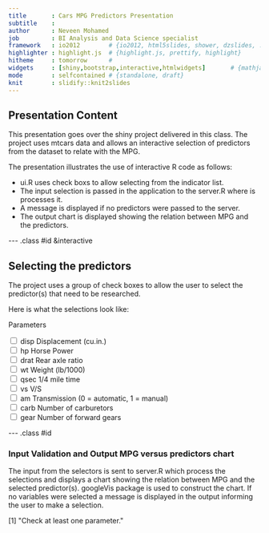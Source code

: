 ```yaml
---
title       : Cars MPG Predictors Presentation
subtitle    : 
author      : Neveen Mohamed
job         : BI Analysis and Data Science specialist
framework   : io2012        # {io2012, html5slides, shower, dzslides, ...}
highlighter : highlight.js  # {highlight.js, prettify, highlight}
hitheme     : tomorrow      # 
widgets     : [shiny,bootstrap,interactive,htmlwidgets]       # {mathjax, quiz, bootstrap}
mode        : selfcontained # {standalone, draft}
knit        : slidify::knit2slides
---
```

## Presentation Content

This presentation goes over the shiny project delivered in this class. The project uses 
mtcars data and allows an interactive selection of predictors from the dataset to relate with the MPG.

The presentation illustrates the use of interactive R code as follows:
*  ui.R uses check boxs to allow selecting from the indicator list.
*  The input selection is passed in the application to the server.R where is processes it.
*  A message is displayed if no predictors were passed to the server.
*  The output chart is displayed showing the relation between MPG and the predictors.


--- .class #id &interactive

## Selecting the predictors
The project uses a group of check boxes to allow the user to select the predictor(s) that need to be researched. 

Here is what the selections look like:

<!--html_preserve--><div id="params" class="form-group shiny-input-checkboxgroup shiny-input-container">
<label class="control-label" for="params">Parameters</label>
<div class="shiny-options-group">
<div class="checkbox">
<label>
<input type="checkbox" name="params" value="disp"/>
<span>disp Displacement (cu.in.)</span>
</label>
</div>
<div class="checkbox">
<label>
<input type="checkbox" name="params" value="hp"/>
<span>hp   Horse Power</span>
</label>
</div>
<div class="checkbox">
<label>
<input type="checkbox" name="params" value="drat"/>
<span>drat Rear axle ratio</span>
</label>
</div>
<div class="checkbox">
<label>
<input type="checkbox" name="params" value="wt"/>
<span>wt   Weight (lb/1000)</span>
</label>
</div>
<div class="checkbox">
<label>
<input type="checkbox" name="params" value="qsec"/>
<span>qsec 1/4 mile time</span>
</label>
</div>
<div class="checkbox">
<label>
<input type="checkbox" name="params" value="vs"/>
<span>vs   V/S</span>
</label>
</div>
<div class="checkbox">
<label>
<input type="checkbox" name="params" value="am"/>
<span>am   Transmission (0 = automatic, 1 = manual)</span>
</label>
</div>
<div class="checkbox">
<label>
<input type="checkbox" name="params" value="carb"/>
<span>carb Number of carburetors</span>
</label>
</div>
<div class="checkbox">
<label>
<input type="checkbox" name="params" value="gear"/>
<span>gear Number of forward gears</span>
</label>
</div>
</div>
</div><!--/html_preserve-->

--- .class #id 
### Input Validation and Output MPG versus predictors chart


The input from the selectors is sent to server.R which process the selections and displays a chart showing the relation between MPG and the selected predictor(s). googleVis package is used to construct the chart.
If no variables were selected a message is displayed in the output informing the user to make a selection.  

[1] "Check at least one parameter."
<!-- ScatterChart generated in R 3.1.2 by googleVis 0.5.10 package -->
<!-- Sat Mar 19 01:14:39 2016 -->


<!-- jsHeader -->
<script type="text/javascript">
 
// jsData 
function gvisDataScatterChartID10f0b6b5421 () {
var data = new google.visualization.DataTable();
var datajson =
[
 [
 21,
160,
110,
3.9,
2.62,
16.46,
0,
1,
4,
4 
],
[
 21,
160,
110,
3.9,
2.875,
17.02,
0,
1,
4,
4 
],
[
 22.8,
108,
93,
3.85,
2.32,
18.61,
1,
1,
1,
4 
],
[
 21.4,
258,
110,
3.08,
3.215,
19.44,
1,
0,
1,
3 
],
[
 18.7,
360,
175,
3.15,
3.44,
17.02,
0,
0,
2,
3 
],
[
 18.1,
225,
105,
2.76,
3.46,
20.22,
1,
0,
1,
3 
],
[
 14.3,
360,
245,
3.21,
3.57,
15.84,
0,
0,
4,
3 
],
[
 24.4,
146.7,
62,
3.69,
3.19,
20,
1,
0,
2,
4 
],
[
 22.8,
140.8,
95,
3.92,
3.15,
22.9,
1,
0,
2,
4 
],
[
 19.2,
167.6,
123,
3.92,
3.44,
18.3,
1,
0,
4,
4 
],
[
 17.8,
167.6,
123,
3.92,
3.44,
18.9,
1,
0,
4,
4 
],
[
 16.4,
275.8,
180,
3.07,
4.07,
17.4,
0,
0,
3,
3 
],
[
 17.3,
275.8,
180,
3.07,
3.73,
17.6,
0,
0,
3,
3 
],
[
 15.2,
275.8,
180,
3.07,
3.78,
18,
0,
0,
3,
3 
],
[
 10.4,
472,
205,
2.93,
5.25,
17.98,
0,
0,
4,
3 
],
[
 10.4,
460,
215,
3,
5.424,
17.82,
0,
0,
4,
3 
],
[
 14.7,
440,
230,
3.23,
5.345,
17.42,
0,
0,
4,
3 
],
[
 32.4,
78.7,
66,
4.08,
2.2,
19.47,
1,
1,
1,
4 
],
[
 30.4,
75.7,
52,
4.93,
1.615,
18.52,
1,
1,
2,
4 
],
[
 33.9,
71.1,
65,
4.22,
1.835,
19.9,
1,
1,
1,
4 
],
[
 21.5,
120.1,
97,
3.7,
2.465,
20.01,
1,
0,
1,
3 
],
[
 15.5,
318,
150,
2.76,
3.52,
16.87,
0,
0,
2,
3 
],
[
 15.2,
304,
150,
3.15,
3.435,
17.3,
0,
0,
2,
3 
],
[
 13.3,
350,
245,
3.73,
3.84,
15.41,
0,
0,
4,
3 
],
[
 19.2,
400,
175,
3.08,
3.845,
17.05,
0,
0,
2,
3 
],
[
 27.3,
79,
66,
4.08,
1.935,
18.9,
1,
1,
1,
4 
],
[
 26,
120.3,
91,
4.43,
2.14,
16.7,
0,
1,
2,
5 
],
[
 30.4,
95.1,
113,
3.77,
1.513,
16.9,
1,
1,
2,
5 
],
[
 15.8,
351,
264,
4.22,
3.17,
14.5,
0,
1,
4,
5 
],
[
 19.7,
145,
175,
3.62,
2.77,
15.5,
0,
1,
6,
5 
],
[
 15,
301,
335,
3.54,
3.57,
14.6,
0,
1,
8,
5 
],
[
 21.4,
121,
109,
4.11,
2.78,
18.6,
1,
1,
2,
4 
] 
];
data.addColumn('number','mpg');
data.addColumn('number','disp');
data.addColumn('number','hp');
data.addColumn('number','drat');
data.addColumn('number','wt');
data.addColumn('number','qsec');
data.addColumn('number','vs');
data.addColumn('number','am');
data.addColumn('number','carb');
data.addColumn('number','gear');
data.addRows(datajson);
return(data);
}
 
// jsDrawChart
function drawChartScatterChartID10f0b6b5421() {
var data = gvisDataScatterChartID10f0b6b5421();
var options = {};
options["allowHtml"] = true;
options["width"] =    600;
options["height"] =    400;
options["trendlines"] = {0: { type: 'exponential'}};

    var chart = new google.visualization.ScatterChart(
    document.getElementById('ScatterChartID10f0b6b5421')
    );
    chart.draw(data,options);
    

}
  
 
// jsDisplayChart
(function() {
var pkgs = window.__gvisPackages = window.__gvisPackages || [];
var callbacks = window.__gvisCallbacks = window.__gvisCallbacks || [];
var chartid = "corechart";
  
// Manually see if chartid is in pkgs (not all browsers support Array.indexOf)
var i, newPackage = true;
for (i = 0; newPackage && i < pkgs.length; i++) {
if (pkgs[i] === chartid)
newPackage = false;
}
if (newPackage)
  pkgs.push(chartid);
  
// Add the drawChart function to the global list of callbacks
callbacks.push(drawChartScatterChartID10f0b6b5421);
})();
function displayChartScatterChartID10f0b6b5421() {
  var pkgs = window.__gvisPackages = window.__gvisPackages || [];
  var callbacks = window.__gvisCallbacks = window.__gvisCallbacks || [];
  window.clearTimeout(window.__gvisLoad);
  // The timeout is set to 100 because otherwise the container div we are
  // targeting might not be part of the document yet
  window.__gvisLoad = setTimeout(function() {
  var pkgCount = pkgs.length;
  google.load("visualization", "1", { packages:pkgs, callback: function() {
  if (pkgCount != pkgs.length) {
  // Race condition where another setTimeout call snuck in after us; if
  // that call added a package, we must not shift its callback
  return;
}
while (callbacks.length > 0)
callbacks.shift()();
} });
}, 100);
}
 
// jsFooter
</script>
 
<!-- jsChart -->  
<script type="text/javascript" src="https://www.google.com/jsapi?callback=displayChartScatterChartID10f0b6b5421"></script>
 
<!-- divChart -->
  
<div id="ScatterChartID10f0b6b5421" 
  style="width: 600; height: 400;">
</div>






